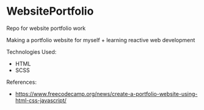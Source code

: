 # WebsitePortfolio
Repo for website portfolio work

Making a portfolio website for myself + learning reactive web development

Technologies Used:
- HTML
- SCSS

References:
- https://www.freecodecamp.org/news/create-a-portfolio-website-using-html-css-javascript/
